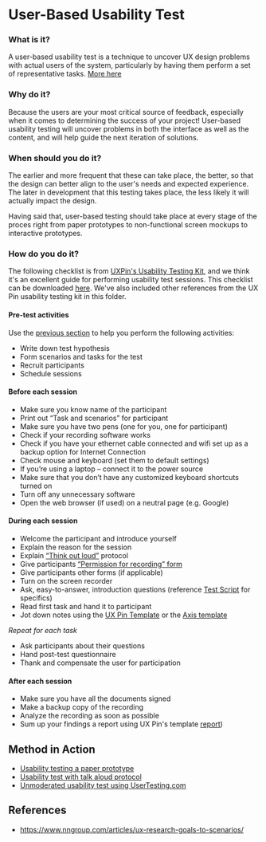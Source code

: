 # User-Based Usability Test

### What is it?

A user-based usability test is a technique to uncover UX design problems with actual users of the system, particularly by having them perform a set of representative tasks. 
[More here](https://drive.google.com/open?id=0BwLVd0W-_5qwU0J4TjBCa1ZCSjg)


### Why do it?

Because the users are your most critical source of feedback, especially when it comes to determining the success of your project! User-based usability testing will uncover problems in both the interface as well as the content, and will help guide the next iteration of solutions.

### When should you do it?

The earlier and more frequent that these can take place, the better, so that the design can better align to the user's needs and expected experience. The later in development that this testing takes place, the less likely it will actually impact the design.  

Having said that, user-based testing should take place at every stage of the proces right from paper prototypes to non-functional screen mockups to interactive prototypes.


### How do you do it?

The following checklist is from [UXPin's Usability Testing Kit](https://www.uxpin.com/studio/blog/new-usability-testing-kit-ready-download-free/), and we think it's an excellent guide for performing usability test sessions. This checklist can be downloaded [here](../UsabilityTesting/UXPIN_Usability_Test_Checklist.docx). We've also included other references from the UX Pin usability testing kit in this folder. 

#### Pre-test activities

Use the [previous section](/3.Plan-the-test) to help you perform the following activities: 

- Write down test hypothesis 
- Form scenarios and tasks for the test 
- Recruit participants
- Schedule sessions

#### Before each session

- Make sure you know name of the participant
- Print out “Task and scenarios” for participant
- Make sure you have two pens (one for you, one  for participant)
- Check if your recording software works
- Check if you have your ethernet cable connected and wifi set up as a backup option for Internet Connection
- Check mouse and keyboard (set them to default settings)
- If you’re using a laptop – connect it to the power source
- Make sure that you don’t have any customized keyboard shortcuts turned on
- Turn off any unnecessary software
- Open the web browser (if used) on a neutral page (e.g. Google)

#### During each session

- Welcome the participant and introduce yourself
- Explain the reason for the session
- Explain [“Think out loud”](https://www.nngroup.com/articles/thinking-aloud-the-1-usability-tool/) protocol
- Give participants [“Permission for recording” form](../UsabilityTesting/UXPIN_Permission_to_record.docx)
- Give participants other forms (if applicable)
- Turn on the screen recorder
- Ask, easy-to-answer, introduction questions (reference [Test Script](../UsabilityTesting/UXPIN_Usability_Test_Script.docx) for specifics)
- Read first task and hand it to participant
- Jot down notes using the [UX Pin Template](../UsabilityTesting/UXPIN_Usability_Test_Notes.docx) or the [Axis template](https://docs.google.com/spreadsheets/d/1lfcPwG4gH-rQQhl5MuXgNevy8_hlJPvdx6_RiLT34qw/edit#gid=0) 

*Repeat for each task*  
- Ask participants about their questions
- Hand post-test questionnaire
- Thank and compensate the user for participation

#### After each session

- Make sure you have all the documents signed
- Make a backup copy of the recording
- Analyze the recording as soon as possible
- Sum up your findings a report using UX Pin's template [report](../UsabilityTesting/UXPIN_Usability_Report_Template.docx))
  ​

## Method in Action
- [Usability testing a paper prototype](https://www.youtube.com/watch?v=9wQkLthhHKA)
- [Usability test with talk aloud protocol](https://www.youtube.com/watch?v=thNZIZmMDQo)
- [Unmoderated usability test using UserTesting.com](https://www.youtube.com/watch?v=XlD2BZ3KKQY)


## References
- https://www.nngroup.com/articles/ux-research-goals-to-scenarios/

